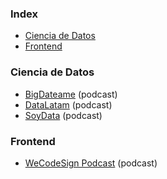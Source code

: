 ### Index

* [Ciencia de Datos](#ciencia-de-datos)
* [Frontend](#frontend)


### Ciencia de Datos

* [BigDateame](https://bigdateame.com) (podcast)
* [DataLatam](http://www.datalatam.com) (podcast)
* [SoyData](https://us.ivoox.com/es/podcast-soydata-ciencia-datos-a-tu_sq_f1414925_1.html) (podcast)


### Frontend

* [WeCodeSign Podcast](http://wecodesignpodcast.com) (podcast)
